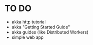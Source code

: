 TO DO
==========
* akka http tutorial
* akka "Getting Started Guide"
* akka guides (like Distributed Workers)
* simple web app

